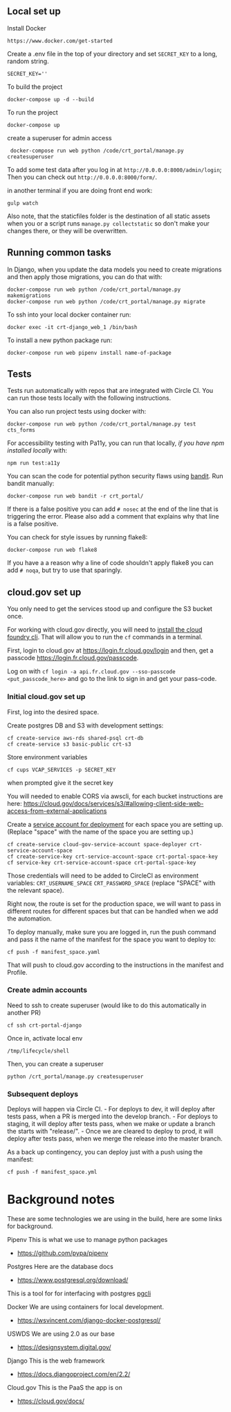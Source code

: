 ## Local set up

Install Docker

    https://www.docker.com/get-started

Create a .env file in the top of your directory and set `SECRET_KEY` to a long, random string.

    SECRET_KEY=''

To build the project

    docker-compose up -d --build

To run the project

    docker-compose up


create a superuser for admin access

     docker-compose run web python /code/crt_portal/manage.py createsuperuser


To add some test data after you log in at `http://0.0.0.0:8000/admin/login`; Then you can check out `http://0.0.0.0:8000/form/`.


in another terminal if you are doing front end work:

    gulp watch

Also note, that the staticfiles folder is the destination of all static assets when you or a script runs `manage.py collectstatic` so don't make your changes there, or they will be overwritten.


## Running common tasks

In Django, when you update the data models you need to create migrations and then apply those migrations, you can do that with:

    docker-compose run web python /code/crt_portal/manage.py makemigrations
    docker-compose run web python /code/crt_portal/manage.py migrate

To ssh into your local docker container run:

    docker exec -it crt-django_web_1 /bin/bash

To install a new python package run:

    docker-compose run web pipenv install name-of-package

## Tests


Tests run automatically with repos that are integrated with Circle CI. You can run those tests locally with the following instructions.


You can also run project tests using docker with:

    docker-compose run web python /code/crt_portal/manage.py test cts_forms

For accessibility testing with Pa11y, you can run that locally, _if you have npm installed locally_ with:

    npm run test:a11y


You can scan the code for potential python security flaws using [bandit](https://github.com/PyCQA/bandit). Run bandit manually:

    docker-compose run web bandit -r crt_portal/

If there is a false positive you can add `# nosec` at the end of the line that is triggering the error. Please also add a comment that explains why that line is a false positive.

You can check for style issues by running flake8:

    docker-compose run web flake8

If you have a a reason why a line of code shouldn't apply flake8 you can add `# noqa`, but try to use that sparingly.

## cloud.gov set up
You only need to get the services stood up and configure the S3 bucket once.

For working with cloud.gov directly, you will need to [install the cloud foundry cli](https://docs.cloudfoundry.org/cf-cli/install-go-cli.html). That will allow you to run the `cf` commands in a terminal.

First, login to cloud.gov at https://login.fr.cloud.gov/login and then, get a passcode https://login.fr.cloud.gov/passcode.

Log on with `cf login -a api.fr.cloud.gov --sso-passcode <put_passcode_here>` and go to the link to sign in and get your pass-code.

### Initial cloud.gov set up
First, log into the desired space.

Create postgres DB and S3 with development settings:

    cf create-service aws-rds shared-psql crt-db
    cf create-service s3 basic-public crt-s3


Store environment variables

    cf cups VCAP_SERVICES -p SECRET_KEY

when prompted give it the secret key


You will needed to enable CORS via awscli, for each bucket instructions are here: https://cloud.gov/docs/services/s3/#allowing-client-side-web-access-from-external-applications


Create a [service account for deployment](https://cloud.gov/docs/services/cloud-gov-service-account/) for each space you are setting up. (Replace "space" with the name of the space you are setting up.)

    cf create-service cloud-gov-service-account space-deployer crt-service-account-space
    cf create-service-key crt-service-account-space crt-portal-space-key
    cf service-key crt-service-account-space crt-portal-space-key

Those credentials will need to be added to CircleCI as environment variables: `CRT_USERNAME_SPACE` `CRT_PASSWORD_SPACE` (replace "SPACE" with the relevant space).

Right now, the route is set for the production space, we will want to pass in different routes for different spaces but that can be handled when we add the automation.

To deploy manually, make sure you are logged in, run the push command and pass it the name of the manifest for the space you want to deploy to:

    cf push -f manifest_space.yaml

That will push to cloud.gov according to the instructions in the manifest and Profile.

### Create admin accounts

Need to ssh to create superuser (would like to do this automatically in another PR)

    cf ssh crt-portal-django

Once in, activate local env

    /tmp/lifecycle/shell

Then, you can create a superuser

    python /crt_portal/manage.py createsuperuser

### Subsequent deploys

Deploys will happen via Circle CI.
    - For deploys to dev, it will deploy after tests pass, when a PR is merged into the develop branch.
    - For deploys to staging, it will deploy after tests pass, when we make or update a branch the starts with "release/".
    - Once we are cleared to deploy to prod, it will deploy after tests pass, when we merge the release into the master branch.

As a back up contingency, you can deploy just with a push using the manifest:

    cf push -f manifest_space.yml

# Background notes

These are some technologies we are using in the build, here are some links for background.

Pipenv
This is what we use to manage python packages

- https://github.com/pypa/pipenv

Postgres
Here are the database docs
- https://www.postgresql.org/download/

This is a tool for for interfacing with postgres [pgcli](https://www.pgcli.com/)

Docker
We are using containers for local development.

- https://wsvincent.com/django-docker-postgresql/

USWDS
We are using 2.0 as our base
- https://designsystem.digital.gov/

Django
This is the web framework
- https://docs.djangoproject.com/en/2.2/

Cloud.gov
This is the PaaS the app is on
- https://cloud.gov/docs/
